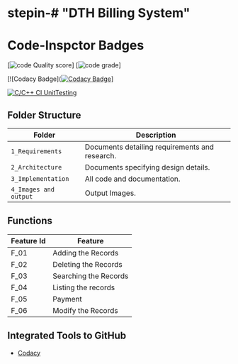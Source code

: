 # stepin-# "DTH Billing System"
 
# Code-Inspctor Badges
[![code Quality score](https://www.code-inspector.com/project/28281/score/svg)]
[![code grade](https://www.code-inspector.com/project/28281/status/svg)]

[![Codacy Badge]([![Codacy Badge](https://app.codacy.com/project/badge/Grade/9e99131ccd144a4ebcd3d449c88b9555)](https://www.codacy.com/gh/SOOGURESH/Stepin-DTH-Billing-System/dashboard?utm_source=github.com&amp;utm_medium=referral&amp;utm_content=SOOGURESH/Stepin-DTH-Billing-System&amp;utm_campaign=Badge_Grade)]

[![C/C++ CI UnitTesting](https://github.com/SOOGURESH/Stepin-DTH-Billing-System/actions/workflows/c-cpp_unit.yml/badge.svg)](https://github.com/SOOGURESH/Stepin-DTH-Billing-System/actions/workflows/c-cpp_unit.yml)

## Folder Structure
Folder               | Description
-------------------  | -----------------------------------------
`1_Requirements`     | Documents detailing requirements and research.
`2_Architecture`     | Documents specifying design details.
`3_Implementation`   | All code and documentation.
`4_Images and output`| Output Images.

## Functions 

| Feature Id | Feature |
| -----------|---------|
|F_01| Adding the Records  |
|F_02| Deleting the Records  |
|F_03| Searching the Records |
|F_04| Listing the records |
|F_05| Payment |
|F_06| Modify the Records|


## Integrated Tools to GitHub
* [Codacy](https://www.codacy.com/)


